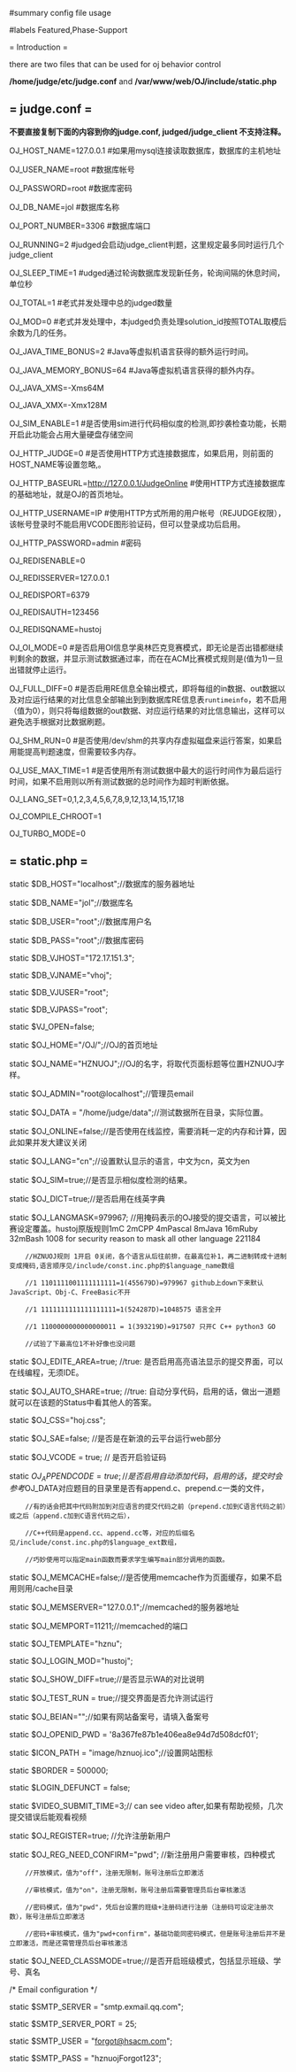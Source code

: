 #summary config file usage

#labels Featured,Phase-Support

= Introduction =

there are two files that can be used for oj behavior control

**/home/judge/etc/judge.conf** and **/var/www/web/OJ/include/static.php**

## = judge.conf =

**不要直接复制下面的内容到你的judge.conf, judged/judge_client 不支持注释。**

OJ_HOST_NAME=127.0.0.1     #如果用mysql连接读取数据库，数据库的主机地址

OJ_USER_NAME=root          #数据库帐号

OJ_PASSWORD=root           #数据库密码

OJ_DB_NAME=jol             #数据库名称

OJ_PORT_NUMBER=3306        #数据库端口

OJ_RUNNING=2               #judged会启动judge_client判题，这里规定最多同时运行几个judge_client

OJ_SLEEP_TIME=1            #udged通过轮询数据库发现新任务，轮询间隔的休息时间，单位秒

OJ_TOTAL=1                 #老式并发处理中总的judged数量

OJ_MOD=0                   #老式并发处理中，本judged负责处理solution_id按照TOTAL取模后余数为几的任务。

OJ_JAVA_TIME_BONUS=2       #Java等虚拟机语言获得的额外运行时间。

OJ_JAVA_MEMORY_BONUS=64    #Java等虚拟机语言获得的额外内存。

OJ_JAVA_XMS=-Xms64M

OJ_JAVA_XMX=-Xmx128M

OJ_SIM_ENABLE=1            #是否使用sim进行代码相似度的检测,即抄袭检查功能，长期开启此功能会占用大量硬盘存储空间

OJ_HTTP_JUDGE=0            #是否使用HTTP方式连接数据库，如果启用，则前面的HOST_NAME等设置忽略,。

OJ_HTTP_BASEURL=http://127.0.0.1/JudgeOnline  #使用HTTP方式连接数据库的基础地址，就是OJ的首页地址。

OJ_HTTP_USERNAME=IP        #使用HTTP方式所用的用户帐号（REJUDGE权限），该帐号登录时不能启用VCODE图形验证码，但可以登录成功后启用。

OJ_HTTP_PASSWORD=admin     #密码

OJ_REDISENABLE=0

OJ_REDISSERVER=127.0.0.1

OJ_REDISPORT=6379

OJ_REDISAUTH=123456

OJ_REDISQNAME=hustoj

OJ_OI_MODE=0                #是否启用OI信息学奥林匹克竞赛模式，即无论是否出错都继续判剩余的数据，并显示测试数据通过率，而在在ACM比赛模式规则是(值为1)一旦出错就停止运行。

OJ_FULL_DIFF=0              #是否启用RE信息全输出模式，即将每组的in数据、out数据以及对应运行结果的对比信息全部输出到到数据库RE信息表`runtimeinfo`，若不启用（值为0），则只将每组数据的out数据、对应运行结果的对比信息输出，这样可以避免选手根据对比数据刷题。

OJ_SHM_RUN=0                #是否使用/dev/shm的共享内存虚拟磁盘来运行答案，如果启用能提高判题速度，但需要较多内存。

OJ_USE_MAX_TIME=1           #是否使用所有测试数据中最大的运行时间作为最后运行时间，如果不启用则以所有测试数据的总时间作为超时判断依据。

OJ_LANG_SET=0,1,2,3,4,5,6,7,8,9,12,13,14,15,17,18

OJ_COMPILE_CHROOT=1

OJ_TURBO_MODE=0


## = static.php =

static  $DB_HOST="localhost";//数据库的服务器地址

static  $DB_NAME="jol";//数据库名

static  $DB_USER="root";//数据库用户名

static  $DB_PASS="root";//数据库密码

static  $DB_VJHOST="172.17.151.3";

static  $DB_VJNAME="vhoj";

static  $DB_VJUSER="root";

static  $DB_VJPASS="root";

static  $VJ_OPEN=false;

static  $OJ_HOME="/OJ/";//OJ的首页地址

static  $OJ_NAME="HZNUOJ";//OJ的名字，将取代页面标题等位置HZNUOJ字样。

static  $OJ_ADMIN="root@localhost";//管理员email

static  $OJ_DATA = "/home/judge/data";//测试数据所在目录，实际位置。

static  $OJ_ONLINE=false;//是否使用在线监控，需要消耗一定的内存和计算，因此如果并发大建议关闭

static  $OJ_LANG="cn";//设置默认显示的语言，中文为cn，英文为en

static  $OJ_SIM=true;//是否显示相似度检测的结果。

static  $OJ_DICT=true;//是否启用在线英字典

static  $OJ_LANGMASK=979967; //用掩码表示的OJ接受的提交语言，可以被比赛设定覆盖。hustoj原版规则1mC 2mCPP 4mPascal 8mJava 16mRuby 32mBash 1008 for security reason to mask all other language  221184

        //HZNUOJ规则 1开启 0关闭，各个语言从后往前排，在最高位补1，再二进制转成十进制变成掩码,语言顺序见/include/const.inc.php的$language_name数组

        //1 1101111001111111111=1(455679D)=979967 github上down下来默认JavaScript、Obj-C、FreeBasic不开

        //1 1111111111111111111=1(524287D)=1048575 语言全开

        //1 1100000000000000011 = 1(393219D)=917507 只开C C++ python3 GO

        //试验了下最高位1不补好像也没问题

static  $OJ_EDITE_AREA=true; //true: 是否启用高亮语法显示的提交界面，可以在线编程，无须IDE。

static  $OJ_AUTO_SHARE=true; //true: 自动分享代码，启用的话，做出一道题就可以在该题的Status中看其他人的答案。

static  $OJ_CSS="hoj.css";

static  $OJ_SAE=false; //是否是在新浪的云平台运行web部分

static  $OJ_VCODE = true; // 是否开启验证码

static  $OJ_APPENDCODE = true; // 是否启用自动添加代码，启用的话，提交时会参考$OJ_DATA对应题目的目录里是否有append.c、prepend.c一类的文件，

        //有的话会把其中代码附加到对应语言的提交代码之前（prepend.c加到C语言代码之前）或之后（append.c加到C语言代码之后），

        //C++代码是append.cc、append.cc等，对应的后缀名见/include/const.inc.php的$language_ext数组，

        //巧妙使用可以指定main函数而要求学生编写main部分调用的函数。

static  $OJ_MEMCACHE=false;//是否使用memcache作为页面缓存，如果不启用则用/cache目录

static  $OJ_MEMSERVER="127.0.0.1";//memcached的服务器地址

static  $OJ_MEMPORT=11211;//memcached的端口

static  $OJ_TEMPLATE="hznu";

static  $OJ_LOGIN_MOD="hustoj";

static  $OJ_SHOW_DIFF=true;//是否显示WA的对比说明

static  $OJ_TEST_RUN = true;//提交界面是否允许测试运行

static  $OJ_BEIAN="";//如果有网站备案号，请填入备案号

static $OJ_OPENID_PWD = '8a367fe87b1e406ea8e94d7d508dcf01';

static $ICON_PATH = "image/hznuoj.ico";//设置网站图标

static $BORDER = 500000;

static $LOGIN_DEFUNCT = false;

static $VIDEO_SUBMIT_TIME=3;// can see video after,如果有帮助视频，几次提交错误后能观看视频

static  $OJ_REGISTER=true; //允许注册新用户

static  $OJ_REG_NEED_CONFIRM="pwd"; //新注册用户需要审核，四种模式

        //开放模式，值为"off"，注册无限制，账号注册后立即激活

        //审核模式，值为"on"，注册无限制，账号注册后需要管理员后台审核激活

        //密码模式，值为"pwd"，凭后台设置的班级+注册码进行注册（注册码可设定注册次数），账号注册后立即激活

        //密码+审核模式，值为"pwd+confirm"，基础功能同密码模式，但是账号注册后并不是立即激活，而是还需管理员后台审核激活

static  $OJ_NEED_CLASSMODE=true;//是否开启班级模式，包括显示班级、学号、真名
 
/* Email configuration */

static $SMTP_SERVER = "smtp.exmail.qq.com";

static $SMTP_SERVER_PORT = 25;

static $SMTP_USER = "forgot@hsacm.com";

static $SMTP_PASS = "hznuojForgot123";
